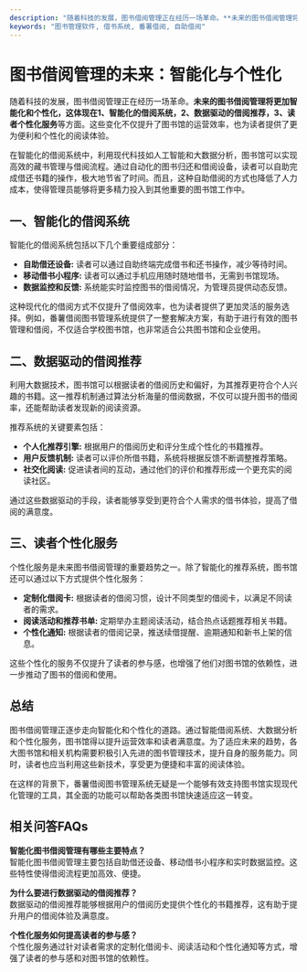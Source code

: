 ```yaml
---
description: "随着科技的发展，图书借阅管理正在经历一场革命。**未来的图书借阅管理将更加智能化和个性化，这体现在1、智能化的借阅系统，2、数据驱动的借阅推荐，3、读者个性化服务**等方面。这些变化不仅提升了图书馆的运营效率，也为读者提供了更为便利和个性化的阅读体验。"
keywords: "图书管理软件, 借书系统, 番薯借阅, 自助借阅"
---
```

# 图书借阅管理的未来：智能化与个性化

随着科技的发展，图书借阅管理正在经历一场革命。**未来的图书借阅管理将更加智能化和个性化，这体现在1、智能化的借阅系统，2、数据驱动的借阅推荐，3、读者个性化服务**等方面。这些变化不仅提升了图书馆的运营效率，也为读者提供了更为便利和个性化的阅读体验。

在智能化的借阅系统中，利用现代科技如人工智能和大数据分析，图书馆可以实现高效的藏书管理与借阅流程。通过自动化的图书归还和借阅设备，读者可以自助完成借还书籍的操作，极大地节省了时间。而且，这种自助借阅的方式也降低了人力成本，使得管理员能够将更多精力投入到其他重要的图书馆工作中。

## **一、智能化的借阅系统**

智能化的借阅系统包括以下几个重要组成部分：

- **自助借还设备:** 读者可以通过自助终端完成借书和还书操作，减少等待时间。
- **移动借书小程序:** 读者可以通过手机应用随时随地借书，无需到书馆现场。
- **数据监控和反馈:** 系统能实时监控图书的借阅情况，为管理员提供动态反馈。

这种现代化的借阅方式不仅提升了借阅效率，也为读者提供了更加灵活的服务选择。例如，番薯借阅图书管理系统提供了一整套解决方案，有助于进行有效的图书管理和借阅，不仅适合学校图书馆，也非常适合公共图书馆和企业使用。

## **二、数据驱动的借阅推荐**

利用大数据技术，图书馆可以根据读者的借阅历史和偏好，为其推荐更符合个人兴趣的书籍。这一推荐机制通过算法分析海量的借阅数据，不仅可以提升图书的借阅率，还能帮助读者发现新的阅读资源。

推荐系统的关键要素包括：

- **个人化推荐引擎:** 根据用户的借阅历史和评分生成个性化的书籍推荐。
- **用户反馈机制:** 读者可以评价所借书籍，系统将根据反馈不断调整推荐策略。
- **社交化阅读:** 促进读者间的互动，通过他们的评价和推荐形成一个更充实的阅读社区。

通过这些数据驱动的手段，读者能够享受到更符合个人需求的借书体验，提高了借阅的满意度。

## **三、读者个性化服务**

个性化服务是未来图书借阅管理的重要趋势之一。除了智能化的推荐系统，图书馆还可以通过以下方式提供个性化服务：

- **定制化借阅卡:** 根据读者的借阅习惯，设计不同类型的借阅卡，以满足不同读者的需求。
- **阅读活动和推荐书单:** 定期举办主题阅读活动，结合热点话题推荐相关书籍。
- **个性化通知:** 根据读者的借阅记录，推送续借提醒、逾期通知和新书上架的信息。

这些个性化的服务不仅提升了读者的参与感，也增强了他们对图书馆的依赖性，进一步推动了图书的借阅和使用。

## **总结**

图书借阅管理正逐步走向智能化和个性化的道路。通过智能借阅系统、大数据分析和个性化服务，图书馆得以提升运营效率和读者满意度。为了适应未来的趋势，各大图书馆和相关机构需要积极引入先进的图书管理技术，提升自身的服务能力。同时，读者也应当利用这些新技术，享受更为便捷和丰富的阅读体验。

在这样的背景下，番薯借阅图书管理系统无疑是一个能够有效支持图书馆实现现代化管理的工具，其全面的功能可以帮助各类图书馆快速适应这一转变。

## 相关问答FAQs

**智能化图书借阅管理有哪些主要特点？**  
智能化图书借阅管理主要包括自助借还设备、移动借书小程序和实时数据监控。这些特性使得借阅流程更加高效、便捷。

**为什么要进行数据驱动的借阅推荐？**  
数据驱动的借阅推荐能够根据用户的借阅历史提供个性化的书籍推荐，这有助于提升用户的借阅体验及满意度。

**个性化服务如何提高读者的参与感？**  
个性化服务通过针对读者需求的定制化借阅卡、阅读活动和个性化通知等方式，增强了读者的参与感和对图书馆的依赖性。
